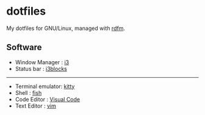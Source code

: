 # dotfiles

My dotfiles for GNU/Linux, managed with [rdfm](https://github.com/wafelack/rdfm).

## Software

- Window Manager   : [i3](i3/)
- Status bar       : [i3blocks](i3/status)

---

- Terminal emulator: [kitty](kitty/)
- Shell            : [fish](fish/)
- Code Editor      : [Visual Code](VisualCode/)
- Text Editor      : [vim](vim/)
